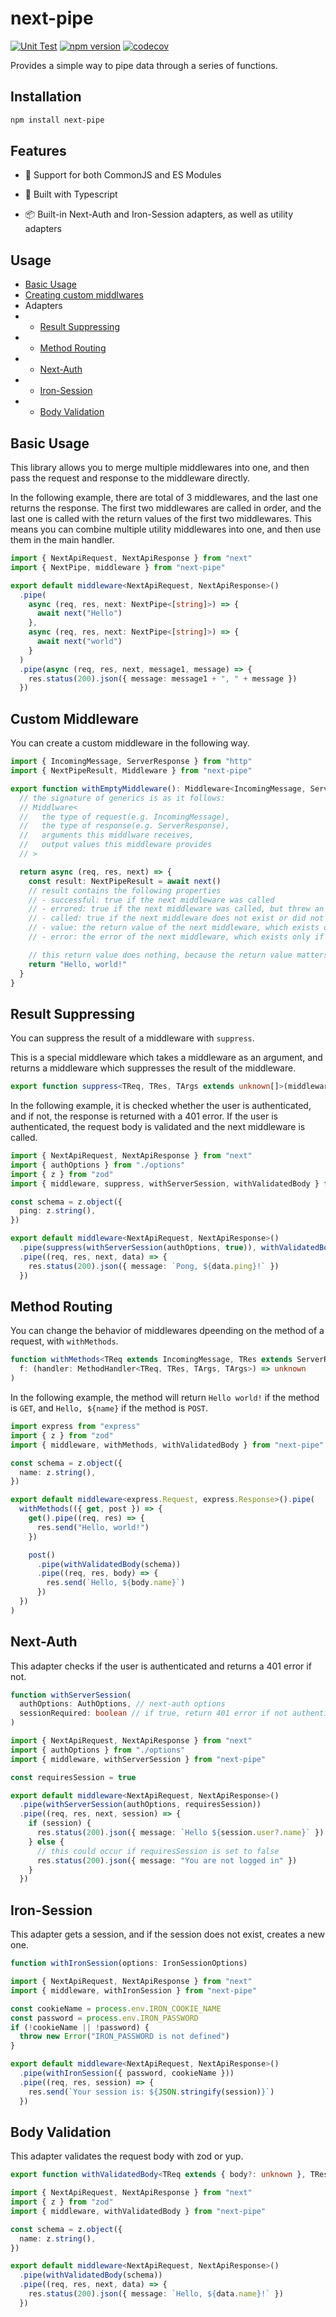 # next-pipe

[![Unit Test](https://github.com/Toshimichi0915/next-pipe/actions/workflows/test.yml/badge.svg)](https://github.com/Toshimichi0915/next-pipe/actions/workflows/test.yml)
[![npm version](https://badge.fury.io/js/next-pipe.svg)](https://badge.fury.io/js/next-pipe)
[![codecov](https://codecov.io/gh/Toshimichi0915/next-pipe/branch/main/graph/badge.svg?token=5GCGOI3A0E)](https://codecov.io/gh/Toshimichi0915/next-pipe)

Provides a simple way to pipe data through a series of functions.

## Installation

```bash
npm install next-pipe
```

## Features

- 🌈 Support for both CommonJS and ES Modules

- 🚀 Built with Typescript

- 📦 Built-in Next-Auth and Iron-Session adapters, as well as utility adapters

## Usage

- [Basic Usage](#basic-usage)
- [Creating custom middlwares](#custom-middleware)
- Adapters
- - [Result Suppressing](#result-suppressing)
- - [Method Routing](#method-routing)
- - [Next-Auth](#next-auth)
- - [Iron-Session](#iron-session)
- - [Body Validation](#body-validation)

## Basic Usage

This library allows you to merge multiple middlewares into one, and then pass the request and response to the middleware directly.

In the following example, there are total of 3 middlewares, and the last one returns the response. The first two middlewares are called in order, and the last one is called with the return values of the first two middlewares. This means you can combine multiple utility middlewares into one, and then use them in the main handler.

```typescript
import { NextApiRequest, NextApiResponse } from "next"
import { NextPipe, middleware } from "next-pipe"

export default middleware<NextApiRequest, NextApiResponse>()
  .pipe(
    async (req, res, next: NextPipe<[string]>) => {
      await next("Hello")
    },
    async (req, res, next: NextPipe<[string]>) => {
      await next("world")
    }
  )
  .pipe(async (req, res, next, message1, message) => {
    res.status(200).json({ message: message1 + ", " + message })
  })
```

## Custom Middleware

You can create a custom middleware in the following way.

```typescript
import { IncomingMessage, ServerResponse } from "http"
import { NextPipeResult, Middleware } from "next-pipe"

export function withEmptyMiddleware(): Middleware<IncomingMessage, ServerResponse, [], []> {
  // the signature of generics is as it follows:
  // Middlware<
  //   the type of request(e.g. IncomingMessage),
  //   the type of response(e.g. ServerResponse),
  //   arguments this middlware receives,
  //   output values this middleware provides
  // >

  return async (req, res, next) => {
    const result: NextPipeResult = await next()
    // result contains the following properties
    // - successful: true if the next middleware was called
    // - errored: true if the next middleware was called, but threw an error
    // - called: true if the next middleware does not exist or did not called
    // - value: the return value of the next middleware, which exists only if successful was true
    // - error: the error of the next middleware, which exists only if errored is true

    // this return value does nothing, because the return value matters only when next() wasn't called
    return "Hello, world!"
  }
}
```

## Result Suppressing

You can suppress the result of a middleware with `suppress`.

This is a special middleware which takes a middleware as an argument, and returns a middleware which suppresses the result of the middleware.

```typescript
export function suppress<TReq, TRes, TArgs extends unknown[]>(middleware: Middleware<TReq, TRes, TArgs, unknown[]>)
```

In the following example, it is checked whether the user is authenticated, and if not, the response is returned with a 401 error. If the user is authenticated, the request body is validated and the next middleware is called.

```typescript
import { NextApiRequest, NextApiResponse } from "next"
import { authOptions } from "./options"
import { z } from "zod"
import { middleware, suppress, withServerSession, withValidatedBody } from "next-pipe"

const schema = z.object({
  ping: z.string(),
})

export default middleware<NextApiRequest, NextApiResponse>()
  .pipe(suppress(withServerSession(authOptions, true)), withValidatedBody(schema))
  .pipe((req, res, next, data) => {
    res.status(200).json({ message: `Pong, ${data.ping}!` })
  })
```

## Method Routing

You can change the behavior of middlewares dpeending on the method of a request, with `withMethods`.

```typescript
function withMethods<TReq extends IncomingMessage, TRes extends ServerResponse, TArgs extends unknown[]>(
  f: (handler: MethodHandler<TReq, TRes, TArgs, TArgs>) => unknown
)
```

In the following example, the method will return `Hello world!` if the method is `GET`, and `Hello, ${name}` if the method is `POST`.

```typescript
import express from "express"
import { z } from "zod"
import { middleware, withMethods, withValidatedBody } from "next-pipe"

const schema = z.object({
  name: z.string(),
})

export default middleware<express.Request, express.Response>().pipe(
  withMethods(({ get, post }) => {
    get().pipe((req, res) => {
      res.send("Hello, world!")
    })

    post()
      .pipe(withValidatedBody(schema))
      .pipe((req, res, body) => {
        res.send(`Hello, ${body.name}`)
      })
  })
)
```

## Next-Auth

This adapter checks if the user is authenticated and returns a 401 error if not.

```typescript
function withServerSession(
  authOptions: AuthOptions, // next-auth options
  sessionRequired: boolean // if true, return 401 error if not authenticated
)
```

```typescript
import { NextApiRequest, NextApiResponse } from "next"
import { authOptions } from "./options"
import { middleware, withServerSession } from "next-pipe"

const requiresSession = true

export default middleware<NextApiRequest, NextApiResponse>()
  .pipe(withServerSession(authOptions, requiresSession))
  .pipe((req, res, next, session) => {
    if (session) {
      res.status(200).json({ message: `Hello ${session.user?.name}` })
    } else {
      // this could occur if requiresSession is set to false
      res.status(200).json({ message: "You are not logged in" })
    }
  })
```

## Iron-Session

This adapter gets a session, and if the session does not exist, creates a new one.

```typescript
function withIronSession(options: IronSessionOptions)
```

```typescript
import { NextApiRequest, NextApiResponse } from "next"
import { middleware, withIronSession } from "next-pipe"

const cookieName = process.env.IRON_COOKIE_NAME
const password = process.env.IRON_PASSWORD
if (!cookieName || !password) {
  throw new Error("IRON_PASSWORD is not defined")
}

export default middleware<NextApiRequest, NextApiResponse>()
  .pipe(withIronSession({ password, cookieName }))
  .pipe((req, res, session) => {
    res.send(`Your session is: ${JSON.stringify(session)}`)
  })
```

## Body Validation

This adapter validates the request body with zod or yup.

```typescript
export function withValidatedBody<TReq extends { body?: unknown }, TRes extends ServerResponse, T>(parser: Parser<T>)
```

```typescript
import { NextApiRequest, NextApiResponse } from "next"
import { z } from "zod"
import { middleware, withValidatedBody } from "next-pipe"

const schema = z.object({
  name: z.string(),
})

export default middleware<NextApiRequest, NextApiResponse>()
  .pipe(withValidatedBody(schema))
  .pipe((req, res, next, data) => {
    res.status(200).json({ message: `Hello, ${data.name}!` })
  })
```
